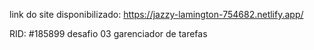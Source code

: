 link do site  disponibilizado: https://jazzy-lamington-754682.netlify.app/

RID: #185899 desafio 03 garenciador de tarefas
